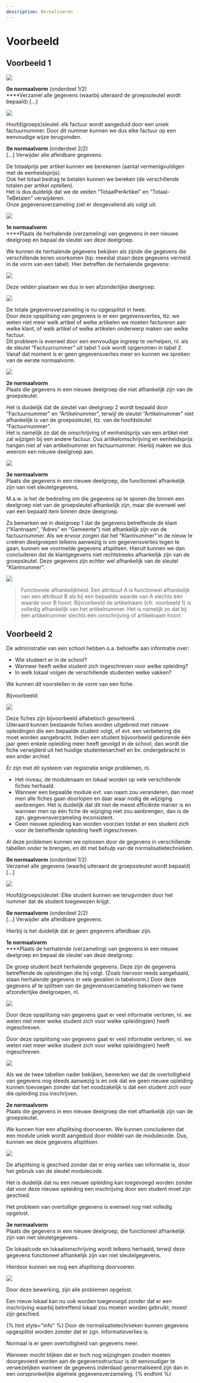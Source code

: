 ```yaml
---
description: Normaliseren
---
```


# Voorbeeld

## **Voorbeeld 1**

![](<../../.gitbook/assets/databanken-intro-afbeelding-6 (4) (2).JPG>)

**0e normaalvorm** (onderdeel 1/2)\
****Verzamel alle gegevens (waarbij uiteraard de groepssleutel wordt bepaald) \[...]

![](<../../.gitbook/assets/databanken-intro-afbeelding-7 (1).JPG>)

Hoofd(groeps)sleutel: elk factuur wordt aangeduid door een uniek factuurnummer. Door dit nummer kunnen we dus elke factuur op een eenvoudige wijze terugvinden.

**0e normaalvorm** (onderdeel 2/2)\
\[...] Verwijder alle afleidbare gegevens.

De totaalprijs per artikel kunnen we berekenen (aantal vermenigvuldigen met de eenheidsprijs). \
Ook het totaal bedrag te betalen kunnen we bereken (de verschillende totalen per artikel optellen). \
Het is dus duidelijk dat we de velden “TotaalPerArtikel” en “Totaal- TeBetalen” verwijderen. \
Onze gegevensverzameling ziet er desgevallend als volgt uit:

![](<../../.gitbook/assets/image (26).png>)

**1e normaalvorm**\
****Plaats de herhalende (verzameling) van gegevens in een nieuwe deelgroep en bepaal de sleutel van deze deelgroep.&#x20;

We kunnen de herhalende gegevens bekijken als zijnde die gegevens die verschillende keren voorkomen (tip: meestal staan deze gegevens vermeld in de vorm van een tabel). Hier betreffen de herhalende gegevens:

![](<../../.gitbook/assets/image (68).png>)

Deze velden plaatsen we dus in een afzonderlijke deelgroep.

![](<../../.gitbook/assets/image (64).png>)

De totale gegevensverzameling is nu opgesplitst in twee. \
Door deze opsplitsing van gegevens is er een gegevensverlies, ttz. we weten niet meer welk artikel of welke artikelen we moeten factureren aan welke klant, of welk artikel of welke artikelen onderwerp maken van welke factuur. \
Dit probleem is evenwel door een eenvoudige ingreep te verhelpen, nl. als de sleutel “Factuurnummer” uit tabel 1 ook wordt opgenomen in tabel 2. \
Vanaf dat moment is er geen gegevensverlies meer en kunnen we spreken van de eerste normaalvorm.

![](<../../.gitbook/assets/image (63) (2).png>)

**2e normaalvorm**\
Plaats die gegevens in een nieuwe deelgroep die niet afhankelijk zijn van de groepsleutel.&#x20;

Het is duidelijk dat de sleutel van deelgroep 2 wordt bepaald door “Factuurnummer” en “Artikelnummer”, terwijl de sleutel “Artikelnummer” niet afhankelijk is van de groepssleutel, ttz. van de hoofdsleutel “Factuurnummer”. \
Het is namelijk zo dat de omschrijving of eenheidsprijs van een artikel niet zal wijzigen bij een andere factuur. Dus artikelomschrijving en eenheidsprijs hangen niet af van artikelnummer en factuurnummer. Hierbij maken we dus weerom een nieuwe deelgroep aan.

![](<../../.gitbook/assets/image (2).png>)

**3e normaalvorm**\
Plaats die gegevens in een nieuwe deelgroep, die functioneel afhankelijk zijn van niet sleutelgegevens.

M.a.w. is het de bedoeling om die gegevens op te sporen die binnen een deelgroep niet van de groepsleutel afhankelijk zijn, maar die evenwel wel van een bepaald item binnen deze deelgroep.

Zo bemerken we in deelgroep 1 dat de gegevens betreffende de klant (“Klantnaam”, “Adres” en “Gemeente”) niet afhankelijk zijn van de factuurnummer. Als we ervoor zorgen dat het “Klantnummer” in de nieuw te creëren deelgroepen telkens aanwezig is om gegevensverlies tegen te gaan, kunnen we voormelde gegevens afsplitsen. Hieruit kunnen we dan concluderen dat de klantgegevens niet rechtstreeks afhankelijk zijn van de groepsleutel. Deze gegevens zijn echter wel afhankelijk van de sleutel “Klantnummer”.

![](<../../.gitbook/assets/image (6) (1).png>)

> Functionele afhankelijkheid: Een attribuut A is functioneel afhankelijk van een attribuut B als bij een bepaalde waarde van A slechts één waarde voor B hoort. Bijvoorbeeld de artikelnaam (cfr. voorbeeld 1) is volledig afhankelijk van het artikelnummer. Het is namelijk zo dat bij één artikelnummer slechts één omschrijving of artikelnaam hoort.

## Voorbeeld 2

De administratie van een school hebben o.a. behoefte aan informatie over:

* Wie studeert er in de school?
* Wanneer heeft welke student zich ingeschreven voor welke opleiding?
* In welk lokaal volgen de verschillende studenten welke vakken?

We kunnen dit voorstellen in de vorm van een fiche.&#x20;

Bijvoorbeeld:

![](<../../.gitbook/assets/image (7).png>)

Deze fiches zijn bijvoorbeeld alfabetisch gesorteerd. \
Uiteraard kunnen bestaande fiches worden uitgebreid met nieuwe opleidingen die een bepaalde student volgt, of evt. een verbetering die moet worden aangebracht. Indien een student bijvoorbeeld gedurende één jaar geen enkele opleiding meer heeft gevolgd in de school, dan wordt die fiche verwijderd uit het huidige studentenarchief en bv. ondergebracht in een ander archief.&#x20;

Er zijn met dit systeem van registratie enige problemen, nl.&#x20;

* Het niveau, de modulenaam en lokaal worden op vele verschillende fiches herhaald.
* Wanneer een bepaalde module evt. van naam zou veranderen, dan moet men alle fiches gaan doorlopen en daar waar nodig de wijziging aanbrengen. Het is duidelijk dat dit niet de meest efficiënte manier is en wanneer men op één fiche de wijziging niet zou aanbrengen, dan is de zgn. gegevensverzameling inconsistent.
* Geen nieuwe opleiding kan worden voorzien totdat er een student zich voor de betreffende opleiding heeft ingeschreven.

Al deze problemen kunnen we oplossen door de gegevens in verschillende tabellen onder te brengen, en dit met behulp van de normalisatietechnieken.

**0e normaalvorm** (onderdeel 1/2)\
Verzamel alle gegevens (waarbij uiteraard de groepssleutel wordt bepaald) \[...]

![](<../../.gitbook/assets/image (18).png>)

Hoofd(groeps)sleutel: Elke student kunnen we terugvinden door het nummer dat de student toegewezen krijgt.

**0e normaalvorm** (onderdeel 2/2)\
\[...] Verwijder alle afleidbare gegevens.

Hierbij is het duidelijk dat er geen gegevens afleidbaar zijn.

**1e normaalvorm**\
****Plaats de herhalende (verzameling) van gegevens in een nieuwe deelgroep en bepaal de sleutel van deze deelgroep.&#x20;

De groep student bezit herhalende gegevens. Deze zijn de gegevens betreffende de opleidingen die hij volgt. (Zoals hiervoor reeds aangehaald, staan herhalende gegevens in vele gevallen in tabelvorm.) Door deze gegevens af te splitsen van de gegevensverzameling bekomen we twee afzonderlijke deelgroepen, nl.

![](<../../.gitbook/assets/image (57).png>)

Door deze opsplitsing van gegevens gaat er veel informatie verloren, nl. we weten niet meer welke student zich voor welke opleiding(en) heeft ingeschreven.

Door deze opsplitsing van gegevens gaat er veel informatie verloren, nl. we weten niet meer welke student zich voor welke opleiding(en) heeft ingeschreven.

![](<../../.gitbook/assets/image (43).png>)

Als we de twee tabellen nader bekijken, bemerken we dat de overtolligheid van gegevens nog steeds aanwezig is en ook dat we geen nieuwe opleiding kunnen toevoegen zonder dat het noodzakelijk is dat een student zich voor die opleiding zou inschrijven.

**2e normaalvorm**\
Plaats die gegevens in een nieuwe deelgroep die niet afhankelijk zijn van de groepsleutel.&#x20;

We kunnen hier een afsplitsing doorvoeren. We kunnen concluderen dat een module uniek wordt aangeduid door middel van de modulecode. Dus, kunnen we deze gegevens afsplitsen.

![](<../../.gitbook/assets/image (59).png>)

De afsplitsing is geschied zonder dat er enig verlies van informatie is, door het gebruik van de sleutel modulecode.&#x20;

Het is duidelijk dat nu een nieuwe opleiding kan toegevoegd worden zonder dat voor deze nieuwe opleiding een inschrijving door een student moet zijn geschied.&#x20;

Het probleem van overtollige gegevens is evenwel nog niet volledig opgelost.

**3e normaalvorm**\
Plaats die gegevens in een nieuwe deelgroep, die functioneel afhankelijk zijn van niet sleutelgegevens.

De lokaalcode en lokaalomschrijving wordt telkens herhaald, terwijl deze gegevens functioneel afhankelijk zijn van niet sleutelgegevens.&#x20;

Hierdoor kunnen we nog een afsplitsing doorvoeren.

![](<../../.gitbook/assets/image (69) (1).png>)

Door deze bewerking, zijn alle problemen opgelost.&#x20;

Een nieuw lokaal kan nu ook worden toegevoegd zonder dat er een inschrijving waarbij betreffend lokaal zou moeten worden gebruikt, moest zijn geschied.

{% hint style="info" %}
Door de normalisatietechnieken kunnen gegevens opgesplitst worden zonder dat er zgn. informatieverlies is.

Normaal is er geen overtolligheid van gegevens meer.&#x20;

Wanneer mocht blijken dat er toch nog wijzigingen zouden moeten doorgevoerd worden aan de gegevensstructuur is dit eenvoudiger te verwezelijken wanneer de gegevens inderdaad genormaliseerd zijn dan in een oorspronkelijke algehele gegevensverzameling.
{% endhint %}
